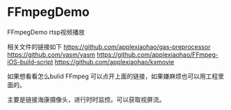# FFmpegDemo
FFmpegDemo rtsp视频播放

相关文件的链接如下
https://github.com/applexiaohao/gas-preprocessor
https://github.com/yasm/yasm
https://github.com/applexiaohao/FFmpeg-iOS-build-script
https://github.com/applexiaohao/kxmovie

如果想看看怎么bulid FFmpeg 可以点开上面的链接，如果嫌麻烦也可以用工程里面的。

主要是链接海康摄像头，进行时时监控。可以获取视屏流。
